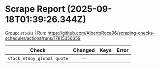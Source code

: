 # Scrape Report (2025-09-18T01:39:26.344Z)

Group: `stocks`  |  Run: https://github.com/AlbertoRoca96/scraping-checks-scheduler/actions/runs/17815356659

| Check | Changed | Keys | Error |
|---|:---:|:--|:--|
| `stock_ntdoy_global_quote` | — |  |  |
